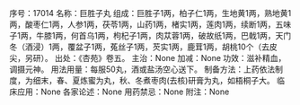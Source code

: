 序号：17014
名称：巨胜子丸
组成：巨胜子1两，柏子仁1两，生地黄1两，熟地黄1两，酸枣仁1两，人参1两，茯苓1两，山药1两，楮实1两，莲肉1两，续断1两，五味子1两，牛膝1两，何首乌1两，枸杞子1两，肉苁蓉1两，破故纸1两，巴戟1两，天门冬（酒浸）1两，覆盆子1两，菟丝子1两，芡实1两，鹿茸1两，胡桃10个（去皮尖，另研）。
出处：《杏苑》卷五。
主治：None
加减：None
功效：滋补精血，调摄元神。
用法用量：每服50丸，酒或盐汤空心送下。
制备方法：上药依法制度，为细末，春、夏炼蜜为丸，秋、冬煮枣肉(去核)研膏为丸，如梧桐子大。
临床应用：None
各家论述：None
用药禁忌：None
附注：None
